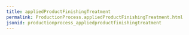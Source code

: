 ```yaml
---
title: appliedProductFinishingTreatment
permalink: ProductionProcess.appliedProductFinishingTreatment.html
jsonid: productionprocess_appliedproductfinishingtreatment
---
```

